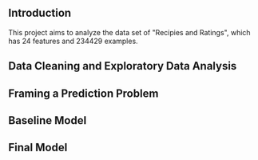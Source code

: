 ## Introduction
This project aims to analyze the data set of "Recipies and Ratings", which has 24 features and 234429 examples. 

## Data Cleaning and Exploratory Data Analysis

## Framing a Prediction Problem

## Baseline Model

## Final Model
